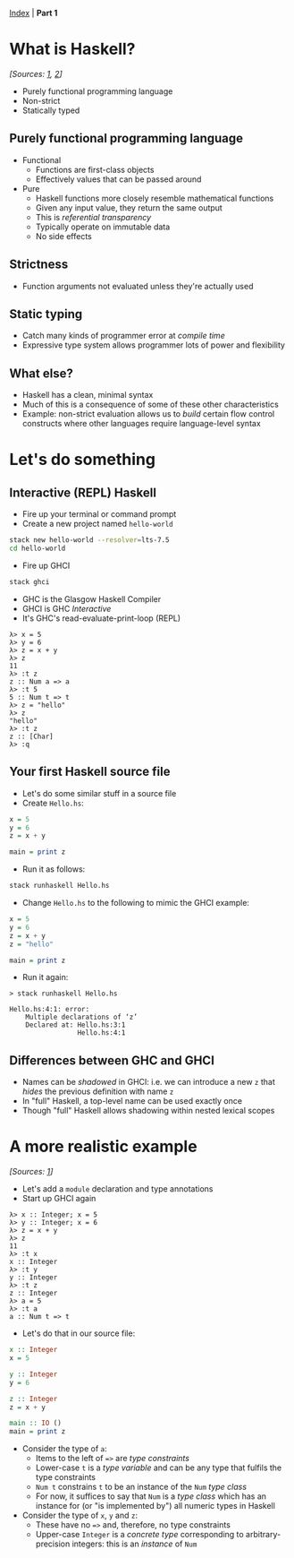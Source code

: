 [Index](index.md) | **Part 1**

# What is Haskell?

*[Sources: [1][haskellwikifp], [2][wikipediahaskell]]*

* Purely functional programming language
* Non-strict
* Statically typed

## Purely functional programming language

* Functional
	* Functions are first-class objects
	* Effectively values that can be passed around
* Pure
	* Haskell functions more closely resemble mathematical functions
	* Given any input value, they return the same output
	* This is _referential transparency_
	* Typically operate on immutable data
	* No side effects

## Strictness

* Function arguments not evaluated unless they're actually used

## Static typing

* Catch many kinds of programmer error at _compile time_
* Expressive type system allows programmer lots of power and flexibility

## What else?

* Haskell has a clean, minimal syntax
* Much of this is a consequence of some of these other characteristics
* Example: non-strict evaluation allows us to _build_ certain flow
control constructs where other languages require language-level syntax

# Let's do something

## Interactive (REPL) Haskell

* Fire up your terminal or command prompt
* Create a new project named `hello-world`

```bash
stack new hello-world --resolver=lts-7.5
cd hello-world
```

* Fire up GHCI

```bash
stack ghci
```

* GHC is the Glasgow Haskell Compiler
* GHCI is GHC _Interactive_
* It's GHC's read-evaluate-print-loop (REPL)

```ghci
λ> x = 5
λ> y = 6
λ> z = x + y
λ> z
11
λ> :t z
z :: Num a => a
λ> :t 5
5 :: Num t => t
λ> z = "hello"
λ> z
"hello"
λ> :t z
z :: [Char]
λ> :q
```

## Your first Haskell source file

* Let's do some similar stuff in a source file
* Create `Hello.hs`:

```haskell
x = 5
y = 6
z = x + y

main = print z
```

* Run it as follows:

```bash
stack runhaskell Hello.hs
```

* Change `Hello.hs` to the following to mimic the GHCI example:

```haskell
x = 5
y = 6
z = x + y
z = "hello"

main = print z
```

* Run it again:

```console
> stack runhaskell Hello.hs

Hello.hs:4:1: error:
    Multiple declarations of ‘z’
    Declared at: Hello.hs:3:1
                 Hello.hs:4:1
```

## Differences between GHC and GHCI

* Names can be _shadowed_ in GHCI: i.e. we can introduce a new `z` that _hides_ the previous definition with name `z`
* In "full" Haskell, a top-level name can be used exactly once
* Though "full" Haskell allows shadowing within nested lexical scopes

# A more realistic example

*[Sources: [1][haskellnumbers]]*

* Let's add a `module` declaration and type annotations
* Start up GHCI again

```ghci
λ> x :: Integer; x = 5
λ> y :: Integer; x = 6
λ> z = x + y
λ> z
11
λ> :t x
x :: Integer
λ> :t y
y :: Integer
λ> :t z
z :: Integer
λ> a = 5
λ> :t a
a :: Num t => t
```

* Let's do that in our source file:

```haskell
x :: Integer
x = 5

y :: Integer
y = 6

z :: Integer
z = x + y

main :: IO ()
main = print z
```

* Consider the type of `a`:
  * Items to the left of `=>` are _type constraints_
  * Lower-case `t` is a _type variable_ and can be any type that fulfils the type constraints
  * `Num t` constrains `t` to be an instance of the `Num` _type class_
  * For now, it suffices to say that `Num` is a _type class_ which has an instance for (or "is implemented by") all numeric types in Haskell
* Consider the type of `x`, `y` and `z`:
  * These have no `=>` and, therefore, no type constraints
  * Upper-case `Integer` is a _concrete type_ corresponding to arbitrary-precision integers: this is an _instance_ of `Num`

[haskellnumbers]: https://www.haskell.org/tutorial/numbers.html
[haskellwikifp]: https://wiki.haskell.org/Functional_programming
[wikipediahaskell]: https://en.wikipedia.org/wiki/Haskell_(programming_language)